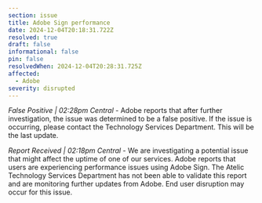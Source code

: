 ```yaml
---
section: issue
title: Adobe Sign performance
date: 2024-12-04T20:18:31.722Z
resolved: true
draft: false
informational: false
pin: false
resolvedWhen: 2024-12-04T20:28:31.725Z
affected:
  - Adobe
severity: disrupted
---
```

*False Positive | 02:28pm Central* - Adobe reports that after further investigation, the issue was determined to be a false positive. If the issue is occurring, please contact the Technology Services Department. This will be the last update.

*Report Received | 02:18pm Central* - We are investigating a potential issue that might affect the uptime of one of our services. Adobe reports that users are experiencing performance issues using Adobe Sign. The Atelic Technology Services Department has not been able to validate this report and are monitoring further updates from Adobe. End user disruption may occur for this issue.
